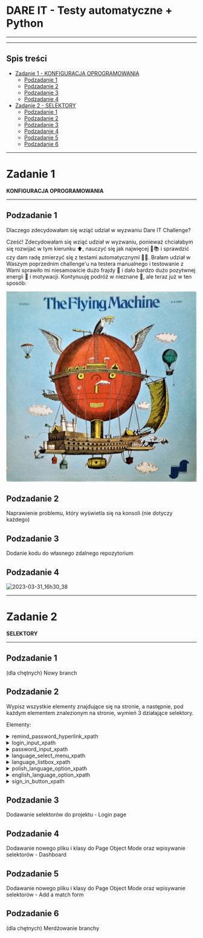 # DARE IT - Testy automatyczne + Python
---
---
## Spis treści
* [Zadanie 1 - KONFIGURACJA OPROGRAMOWANIA](#zadanie-1)
  * [Podzadanie 1](#podzadanie-1)
  * [Podzadanie 2](#podzadanie-2)
  * [Podzadanie 3](#podzadanie-3)
  * [Podzadanie 4](#podzadanie-4)
* [Zadanie 2 - SELEKTORY](#zadanie-2)
  * [Podzadanie 1](#podzadanie-1-1)
  * [Podzadanie 2](#podzadanie-2-1)
  * [Podzadanie 3](#podzadanie-3-1)
  * [Podzadanie 4](#podzadanie-4-1)
  * [Podzadanie 5](#podzadanie-5)
  * [Podzadanie 6](#podzadanie-6)

--- 
# Zadanie 1 
**KONFIGURACJA OPROGRAMOWANIA**

---
## Podzadanie 1
Dlaczego zdecydowałam się wziąć udział w wyzwaniu Dare IT Challenge?

Cześć! Zdecydowałam się wziąć udział w wyzwaniu, ponieważ chciałabym się rozwijać w tym kierunku ⬆️, nauczyć się jak 
najwięcej 🦉📚 i sprawdzić czy dam radę zmierzyć się z testami automatycznymi 🤖🤺.
Brałam udział w Waszym poprzednim challenge'u na testera manualnego i
testowanie z Wami sprawiło mi niesamowicie dużo frajdy 🤸 i dało bardzo dużo pozytwnej energii 🔋 i motywacji. 
Kontynuuję podróż w nieznane 🗽, ale teraz już w ten sposób:

![img_3.png](img_3.png)

## Podzadanie 2 
Naprawienie problemu, który wyświetla się na konsoli (nie dotyczy każdego)

## Podzadanie 3
Dodanie kodu do własnego zdalnego repozytorium

## Podzadanie 4
![2023-03-31_16h30_38](https://user-images.githubusercontent.com/122229411/229150021-6541ef57-bbb3-474c-bf86-b2e858834dbe.png)

---
# Zadanie 2
**SELEKTORY**

---

## Podzadanie 1  
(dla chętnych) 
Nowy branch

## Podzadanie 2
Wypisz wszystkie elementy znajdujące się na stronie, a następnie, pod każdym elementem znalezionym na stronie, wymień 3 działające selektory.


Elementy:

<details>
  <summary>remind_password_hyperlink_xpath</summary>
<p>

- ```//a[@tabindex='-1']```
- ```//a[starts-with(@class,'Mui')]```
- ```//form[@class='jss1']//child::a ```
</p>
</details>

<details>
  <summary>login_input_xpath</summary>
<p>

- ```//input[@id='login']```
- ```//input[@type='text' and @name='login']```
- ```//input[starts-with(@id,'log')] ```
</p>
</details>
<details>
  <summary>password_input_xpath</summary>
<p>

- ```//input[@id='password']```
- ```//form[@class='jss1']//descendant::input[@name='password']```
- ```//input[@type='password']```
</p>
</details>
<details>
  <summary>language_select_menu_xpath</summary>
<p>

- ```//div[@tabindex="0"]```
- ```//*[@id="__next"]/form/div/div[2]/div/div```
- ```//input[@value='en']//preceding-sibling::div```
</p>
</details>
<details>
  <summary>language_listbox_xpath</summary>
<p>

- ```//ul```
- ```//ul[@role='listbox']```
- ```//*[@id="menu-"]/div[3]/ul```
</p>
</details>
<details>
  <summary>polish_language_option_xpath</summary>
<p>

- ```//li[@data-value='pl']```
- ```//ul/li[1] ```
- ```//*[@id="menu-"]/div[3]/ul/li[1]```
</p>
</details>
<details>
  <summary>english_language_option_xpath</summary>
<p>

- ```//ul/li[2]```
- ```//li[contains(@data-value,'en')]```
- ```//li[@role='option']//following-sibling::li```
</p>
</details>

<details>
  <summary>sign_in_button_xpath</summary>
<p>

- ```//button[@type='submit']//child::span[1] ```
- ```//span[text()='Sign in']```
- ```//span[@class='MuiButton-label']```
</p>
</details>

## Podzadanie 3
Dodawanie selektorów do projektu - Login page

## Podzadanie 4
Dodawanie nowego pliku i klasy do Page Object Mode oraz wpisywanie selektorów - Dashboard

## Podzadanie 5
Dodawanie nowego pliku i klasy do Page Object Mode oraz wpisywanie selektorów - Add a match form

## Podzadanie 6
(dla chętnych)
Merdżowanie branchy
